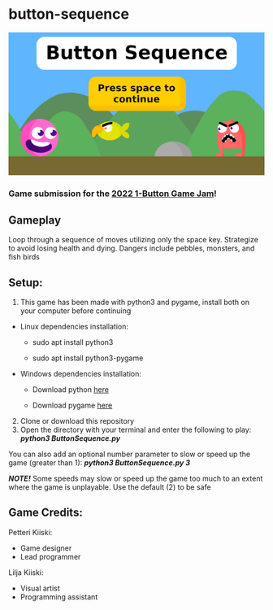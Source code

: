 # button-sequence

![alt-text](https://github.com/PetteriKiiski/ButtonSequence/blob/master/assets/cover.png)

### Game submission for the [2022 1-Button Game Jam](https://itch.io/jam/1-button-jam-2022)!

## Gameplay

Loop through a sequence of moves utilizing only the space key. 
Strategize to avoid losing health and dying. Dangers include pebbles, monsters, and fish birds

## Setup:

1. This game has been made with python3 and pygame, install both on your computer before continuing

- Linux dependencies installation:

  - sudo apt install python3

  - sudo apt install python3-pygame

- Windows dependencies installation:

  - Download python [here](https://www.python.org/downloads/)

  - Download pygame [here](https://www.pygame.org/download.shtml)

2. Clone or download this repository
3. Open the directory with your terminal and enter the following to play: ***python3 ButtonSequence.py***

You can also add an optional number parameter to slow or speed up the game (greater than 1): ***python3 ButtonSequence.py 3***

***NOTE!*** Some speeds may slow or speed up the game too much to an extent where the game is unplayable. Use the default (2) to be safe

## Game Credits:

Petteri Kiiski:
- Game designer
- Lead programmer

Lilja Kiiski: 
- Visual artist
- Programming assistant